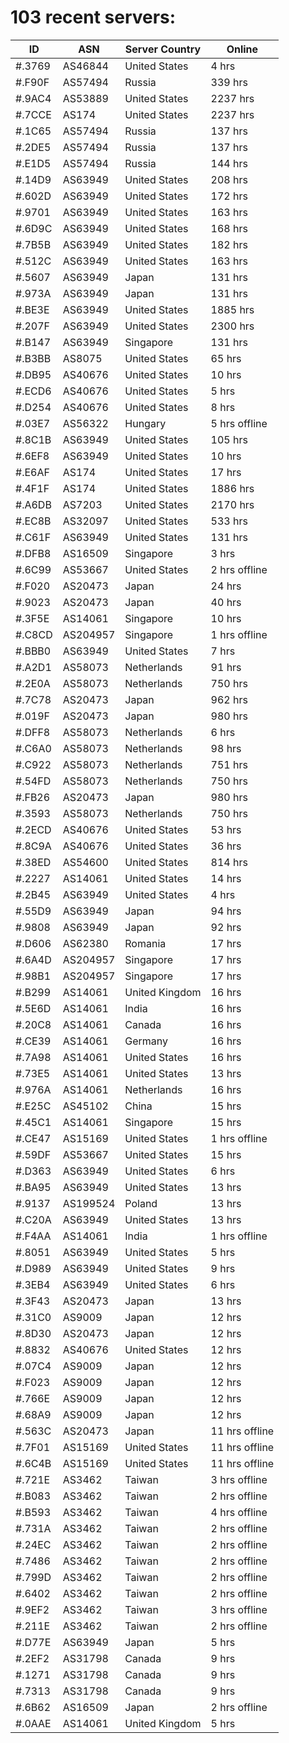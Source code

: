 # 103 recent servers:

| ID | ASN | Server Country | Online |
| ------ | ------ | ------ | ------ |
| #.3769 | AS46844 | United States | 4 hrs |
| #.F90F | AS57494 | Russia | 339 hrs |
| #.9AC4 | AS53889 | United States | 2237 hrs |
| #.7CCE | AS174 | United States | 2237 hrs |
| #.1C65 | AS57494 | Russia | 137 hrs |
| #.2DE5 | AS57494 | Russia | 137 hrs |
| #.E1D5 | AS57494 | Russia | 144 hrs |
| #.14D9 | AS63949 | United States | 208 hrs |
| #.602D | AS63949 | United States | 172 hrs |
| #.9701 | AS63949 | United States | 163 hrs |
| #.6D9C | AS63949 | United States | 168 hrs |
| #.7B5B | AS63949 | United States | 182 hrs |
| #.512C | AS63949 | United States | 163 hrs |
| #.5607 | AS63949 | Japan | 131 hrs |
| #.973A | AS63949 | Japan | 131 hrs |
| #.BE3E | AS63949 | United States | 1885 hrs |
| #.207F | AS63949 | United States | 2300 hrs |
| #.B147 | AS63949 | Singapore | 131 hrs |
| #.B3BB | AS8075 | United States | 65 hrs |
| #.DB95 | AS40676 | United States | 10 hrs |
| #.ECD6 | AS40676 | United States | 5 hrs |
| #.D254 | AS40676 | United States | 8 hrs |
| #.03E7 | AS56322 | Hungary | 5 hrs offline |
| #.8C1B | AS63949 | United States | 105 hrs |
| #.6EF8 | AS63949 | United States | 10 hrs |
| #.E6AF | AS174 | United States | 17 hrs |
| #.4F1F | AS174 | United States | 1886 hrs |
| #.A6DB | AS7203 | United States | 2170 hrs |
| #.EC8B | AS32097 | United States | 533 hrs |
| #.C61F | AS63949 | United States | 131 hrs |
| #.DFB8 | AS16509 | Singapore | 3 hrs |
| #.6C99 | AS53667 | United States | 2 hrs offline |
| #.F020 | AS20473 | Japan | 24 hrs |
| #.9023 | AS20473 | Japan | 40 hrs |
| #.3F5E | AS14061 | Singapore | 10 hrs |
| #.C8CD | AS204957 | Singapore | 1 hrs offline |
| #.BBB0 | AS63949 | United States | 7 hrs |
| #.A2D1 | AS58073 | Netherlands | 91 hrs |
| #.2E0A | AS58073 | Netherlands | 750 hrs |
| #.7C78 | AS20473 | Japan | 962 hrs |
| #.019F | AS20473 | Japan | 980 hrs |
| #.DFF8 | AS58073 | Netherlands | 6 hrs |
| #.C6A0 | AS58073 | Netherlands | 98 hrs |
| #.C922 | AS58073 | Netherlands | 751 hrs |
| #.54FD | AS58073 | Netherlands | 750 hrs |
| #.FB26 | AS20473 | Japan | 980 hrs |
| #.3593 | AS58073 | Netherlands | 750 hrs |
| #.2ECD | AS40676 | United States | 53 hrs |
| #.8C9A | AS40676 | United States | 36 hrs |
| #.38ED | AS54600 | United States | 814 hrs |
| #.2227 | AS14061 | United States | 14 hrs |
| #.2B45 | AS63949 | United States | 4 hrs |
| #.55D9 | AS63949 | Japan | 94 hrs |
| #.9808 | AS63949 | Japan | 92 hrs |
| #.D606 | AS62380 | Romania | 17 hrs |
| #.6A4D | AS204957 | Singapore | 17 hrs |
| #.98B1 | AS204957 | Singapore | 17 hrs |
| #.B299 | AS14061 | United Kingdom | 16 hrs |
| #.5E6D | AS14061 | India | 16 hrs |
| #.20C8 | AS14061 | Canada | 16 hrs |
| #.CE39 | AS14061 | Germany | 16 hrs |
| #.7A98 | AS14061 | United States | 16 hrs |
| #.73E5 | AS14061 | United States | 13 hrs |
| #.976A | AS14061 | Netherlands | 16 hrs |
| #.E25C | AS45102 | China | 15 hrs |
| #.45C1 | AS14061 | Singapore | 15 hrs |
| #.CE47 | AS15169 | United States | 1 hrs offline |
| #.59DF | AS53667 | United States | 15 hrs |
| #.D363 | AS63949 | United States | 6 hrs |
| #.BA95 | AS63949 | United States | 13 hrs |
| #.9137 | AS199524 | Poland | 13 hrs |
| #.C20A | AS63949 | United States | 13 hrs |
| #.F4AA | AS14061 | India | 1 hrs offline |
| #.8051 | AS63949 | United States | 5 hrs |
| #.D989 | AS63949 | United States | 9 hrs |
| #.3EB4 | AS63949 | United States | 6 hrs |
| #.3F43 | AS20473 | Japan | 13 hrs |
| #.31C0 | AS9009 | Japan | 12 hrs |
| #.8D30 | AS20473 | Japan | 12 hrs |
| #.8832 | AS40676 | United States | 12 hrs |
| #.07C4 | AS9009 | Japan | 12 hrs |
| #.F023 | AS9009 | Japan | 12 hrs |
| #.766E | AS9009 | Japan | 12 hrs |
| #.68A9 | AS9009 | Japan | 12 hrs |
| #.563C | AS20473 | Japan | 11 hrs offline |
| #.7F01 | AS15169 | United States | 11 hrs offline |
| #.6C4B | AS15169 | United States | 11 hrs offline |
| #.721E | AS3462 | Taiwan | 3 hrs offline |
| #.B083 | AS3462 | Taiwan | 2 hrs offline |
| #.B593 | AS3462 | Taiwan | 4 hrs offline |
| #.731A | AS3462 | Taiwan | 2 hrs offline |
| #.24EC | AS3462 | Taiwan | 2 hrs offline |
| #.7486 | AS3462 | Taiwan | 2 hrs offline |
| #.799D | AS3462 | Taiwan | 2 hrs offline |
| #.6402 | AS3462 | Taiwan | 2 hrs offline |
| #.9EF2 | AS3462 | Taiwan | 3 hrs offline |
| #.211E | AS3462 | Taiwan | 2 hrs offline |
| #.D77E | AS63949 | Japan | 5 hrs |
| #.2EF2 | AS31798 | Canada | 9 hrs |
| #.1271 | AS31798 | Canada | 9 hrs |
| #.7313 | AS31798 | Canada | 9 hrs |
| #.6B62 | AS16509 | Japan | 2 hrs offline |
| #.0AAE | AS14061 | United Kingdom | 5 hrs |

